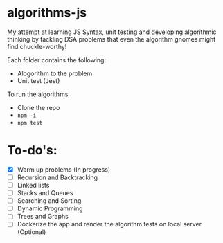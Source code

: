 # algorithms-js

My attempt at learning JS Syntax, unit testing and developing algorithmic thinking by tackling DSA problems that even the algorithm gnomes might find chuckle-worthy!

Each folder contains the following:

- Alogorithm to the problem
- Unit test (Jest)

To run the algorithms
- Clone the repo
- ```npm -i```
- ```npm test``` 

# To-do's: 
- [x] Warm up problems (In progress)
- [ ] Recursion and Backtracking
- [ ] Linked lists
- [ ] Stacks and Queues
- [ ] Searching and Sorting
- [ ] Dynamic Programming
- [ ] Trees and Graphs
- [ ] Dockerize the app and render the algorithm tests on local server (Optional)
